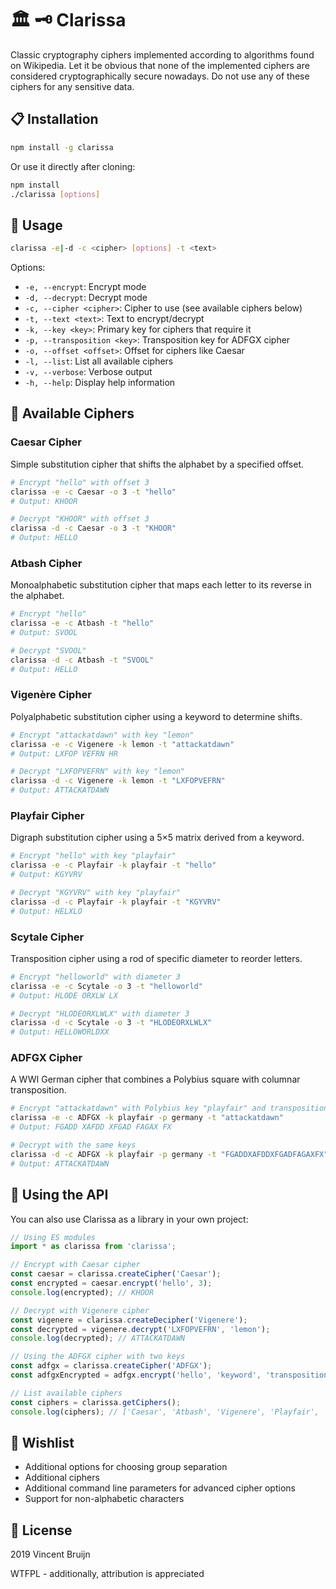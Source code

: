 # 🏛 🗝 Clarissa

Classic cryptography ciphers implemented according to algorithms found on Wikipedia.
Let it be obvious that none of the implemented ciphers are considered cryptographically secure nowadays. Do not use any of these ciphers for any sensitive data.

## 📋 Installation

```bash
npm install -g clarissa
```

Or use it directly after cloning:

```bash
npm install
./clarissa [options]
```

## 🔐 Usage

```bash
clarissa -e|-d -c <cipher> [options] -t <text>
```

Options:
- `-e, --encrypt`: Encrypt mode
- `-d, --decrypt`: Decrypt mode
- `-c, --cipher <cipher>`: Cipher to use (see available ciphers below)
- `-t, --text <text>`: Text to encrypt/decrypt
- `-k, --key <key>`: Primary key for ciphers that require it
- `-p, --transposition <key>`: Transposition key for ADFGX cipher
- `-o, --offset <offset>`: Offset for ciphers like Caesar
- `-l, --list`: List all available ciphers
- `-v, --verbose`: Verbose output
- `-h, --help`: Display help information

## 🧩 Available Ciphers

### Caesar Cipher
Simple substitution cipher that shifts the alphabet by a specified offset.

```bash
# Encrypt "hello" with offset 3
clarissa -e -c Caesar -o 3 -t "hello"
# Output: KHOOR

# Decrypt "KHOOR" with offset 3
clarissa -d -c Caesar -o 3 -t "KHOOR"
# Output: HELLO
```

### Atbash Cipher
Monoalphabetic substitution cipher that maps each letter to its reverse in the alphabet.

```bash
# Encrypt "hello"
clarissa -e -c Atbash -t "hello"
# Output: SVOOL

# Decrypt "SVOOL"
clarissa -d -c Atbash -t "SVOOL"
# Output: HELLO
```

### Vigenère Cipher
Polyalphabetic substitution cipher using a keyword to determine shifts.

```bash
# Encrypt "attackatdawn" with key "lemon"
clarissa -e -c Vigenere -k lemon -t "attackatdawn"
# Output: LXFOP VEFRN HR

# Decrypt "LXFOPVEFRN" with key "lemon"
clarissa -d -c Vigenere -k lemon -t "LXFOPVEFRN"
# Output: ATTACKATDAWN
```

### Playfair Cipher
Digraph substitution cipher using a 5×5 matrix derived from a keyword.

```bash
# Encrypt "hello" with key "playfair"
clarissa -e -c Playfair -k playfair -t "hello"
# Output: KGYVRV

# Decrypt "KGYVRV" with key "playfair"
clarissa -d -c Playfair -k playfair -t "KGYVRV"
# Output: HELXLO
```

### Scytale Cipher
Transposition cipher using a rod of specific diameter to reorder letters.

```bash
# Encrypt "helloworld" with diameter 3
clarissa -e -c Scytale -o 3 -t "helloworld"
# Output: HLODE ORXLW LX

# Decrypt "HLODEORXLWLX" with diameter 3
clarissa -d -c Scytale -o 3 -t "HLODEORXLWLX"
# Output: HELLOWORLDXX
```

### ADFGX Cipher
A WWI German cipher that combines a Polybius square with columnar transposition.

```bash
# Encrypt "attackatdawn" with Polybius key "playfair" and transposition key "germany"
clarissa -e -c ADFGX -k playfair -p germany -t "attackatdawn"
# Output: FGADD XAFDD XFGAD FAGAX FX

# Decrypt with the same keys
clarissa -d -c ADFGX -k playfair -p germany -t "FGADDXAFDDXFGADFAGAXFX"
# Output: ATTACKATDAWN
```

## 🧠 Using the API

You can also use Clarissa as a library in your own project:

```javascript
// Using ES modules
import * as clarissa from 'clarissa';

// Encrypt with Caesar cipher
const caesar = clarissa.createCipher('Caesar');
const encrypted = caesar.encrypt('hello', 3);
console.log(encrypted); // KHOOR

// Decrypt with Vigenere cipher
const vigenere = clarissa.createDecipher('Vigenere');
const decrypted = vigenere.decrypt('LXFOPVEFRN', 'lemon');
console.log(decrypted); // ATTACKATDAWN

// Using the ADFGX cipher with two keys
const adfgx = clarissa.createCipher('ADFGX');
const adfgxEncrypted = adfgx.encrypt('hello', 'keyword', 'transposition');

// List available ciphers
const ciphers = clarissa.getCiphers();
console.log(ciphers); // ['Caesar', 'Atbash', 'Vigenere', 'Playfair', 'Scytale', 'ADFGX']
```

## 📝 Wishlist

* Additional options for choosing group separation
* Additional ciphers
* Additional command line parameters for advanced cipher options
* Support for non-alphabetic characters

## 📜 License

2019 Vincent Bruijn

WTFPL - additionally, attribution is appreciated